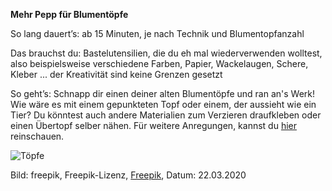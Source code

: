 **Mehr Pepp für Blumentöpfe**

So lang dauert’s: ab 15 Minuten, je nach Technik und Blumentopfanzahl

Das brauchst du: Bastelutensilien, die du eh mal wiederverwenden wolltest, also beispielsweise verschiedene Farben, Papier, Wackelaugen, Schere, Kleber ... der Kreativität sind keine Grenzen gesetzt

So geht’s: Schnapp dir einen deiner alten Blumentöpfe und ran an's Werk! Wie wäre es mit einem gepunkteten Topf oder einem, der aussieht wie ein Tier? Du könntest auch andere Materialien zum Verzieren draufkleben oder einen Übertopf selber nähen. 
Für weitere Anregungen, kannst du [hier](https://www.pinterest.de/saro0846/blumentöpfe-verzieren/) reinschauen. 

![Töpfe](https://image.freepik.com/vektoren-kostenlos/flache-geometrische-formen-hintergrund_23-2148383901.jpg)

Bild: freepik, Freepik-Lizenz, [Freepik](https://de.freepik.com/vektoren-kostenlos/flache-geometrische-formen-hintergrund_6313657.htm#page=1&query=pattern&position=36), Datum: 22.03.2020

